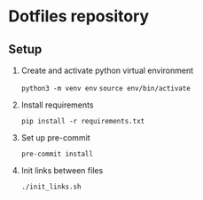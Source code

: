 # Dotfiles repository



## Setup
1. Create and activate python virtual environment

	`python3 -m venv env`
	`source env/bin/activate`

2. Install requirements

    `pip install -r requirements.txt`
3. Set up pre-commit

    `pre-commit install`
4. Init links between files

   `./init_links.sh`
